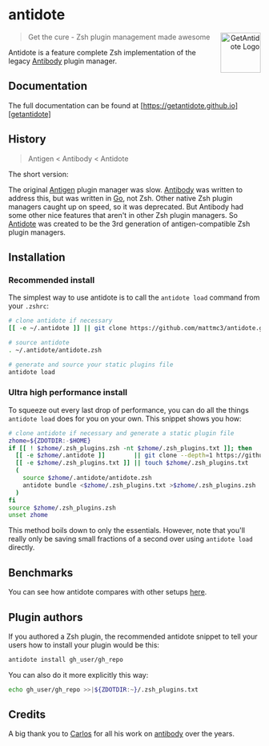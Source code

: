 # antidote

<a title="GetAntidote"
   href="https://getantidote.github.io"
   align="right">
<img align="right"
     height="80"
     alt="GetAntidote Logo"
     src="https://avatars.githubusercontent.com/u/101279220?s=80&v=4">
</a>

> Get the cure - Zsh plugin management made awesome</blockquote>

Antidote is a feature complete Zsh implementation of the legacy [Antibody][antibody]
plugin manager.

## Documentation

The full documentation can be found at [https://getantidote.github.io][getantidote]

## History

> Antigen < Antibody < Antidote

The short version:

The original [Antigen][antigen] plugin manager was slow. [Antibody][antibody] was
written to address this, but was written in [Go][go], not Zsh. Other native Zsh plugin
managers caught up on speed, so it was deprecated. But Antibody had some other nice
features that aren't in other Zsh plugin managers. So [Antidote][getantidote] was
created to be the 3rd generation of antigen-compatible Zsh plugin managers.

## Installation

### Recommended install

The simplest way to use antidote is to call the `antidote load` command from your
`.zshrc`:

```zsh
# clone antidote if necessary
[[ -e ~/.antidote ]] || git clone https://github.com/mattmc3/antidote.git ~/.antidote

# source antidote
. ~/.antidote/antidote.zsh

# generate and source your static plugins file
antidote load
```

### Ultra high performance install

To squeeze out every last drop of performance, you can do all the things
`antidote load` does for you on your own. This snippet shows you how:

```zsh
# clone antidote if necessary and generate a static plugin file
zhome=${ZDOTDIR:-$HOME}
if [[ ! $zhome/.zsh_plugins.zsh -nt $zhome/.zsh_plugins.txt ]]; then
  [[ -e $zhome/.antidote ]]        || git clone --depth=1 https://github.com/mattmc3/antidote.git $zhome/.antidote
  [[ -e $zhome/.zsh_plugins.txt ]] || touch $zhome/.zsh_plugins.txt
  (
    source $zhome/.antidote/antidote.zsh
    antidote bundle <$zhome/.zsh_plugins.txt >$zhome/.zsh_plugins.zsh
  )
fi
source $zhome/.zsh_plugins.zsh
unset zhome
```

This method boils down to only the essentials. However, note that you'll really only be
saving small fractions of a second over using `antidote load` directly.

## Benchmarks

You can see how antidote compares with other setups [here][benchmarks].

## Plugin authors

If you authored a Zsh plugin, the recommended antidote snippet to tell your users how to
install your plugin would be this:

```zsh
antidote install gh_user/gh_repo
```

You can also do it more explicitly this way:

```zsh
echo gh_user/gh_repo >>|${ZDOTDIR:~}/.zsh_plugins.txt
```

## Credits

A big thank you to [Carlos](https://twitter.com/caarlos0) for all his work on
[antibody] over the years.

[antigen]:        https://github.com/zsh-users/antigen
[antibody]:       https://github.com/getantibody/antibody
[getantidote]:    https://getantidote.github.io
[go]:             https://go.dev
[benchmarks]:     https://github.com/romkatv/zsh-bench/blob/master/doc/linux-desktop.md
